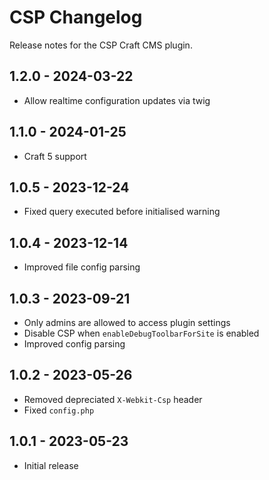 # CSP Changelog

Release notes for the CSP Craft CMS plugin.

## 1.2.0 - 2024-03-22
- Allow realtime configuration updates via twig

## 1.1.0 - 2024-01-25
- Craft 5 support

## 1.0.5 - 2023-12-24
- Fixed query executed before initialised warning

## 1.0.4 - 2023-12-14
- Improved file config parsing

## 1.0.3 - 2023-09-21
- Only admins are allowed to access plugin settings
- Disable CSP when `enableDebugToolbarForSite` is enabled
- Improved config parsing

## 1.0.2 - 2023-05-26
- Removed depreciated `X-Webkit-Csp` header
- Fixed `config.php`

## 1.0.1 - 2023-05-23
- Initial release